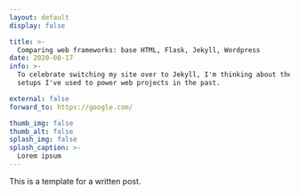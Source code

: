 ```yaml
---
layout: default
display: false

title: >-
  Comparing web frameworks: base HTML, Flask, Jekyll, Wordpress
date: 2020-08-17
info: >-
  To celebrate switching my site over to Jekyll, I'm thinking about the four
  setups I've used to power web projects in the past.

external: false
forward_to: https://google.com/

thumb_img: false
thumb_alt: false
splash_img: false
splash_caption: >-
  Lorem ipsum
---
```


This is a template for a written post.
